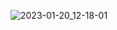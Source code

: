![2023-01-20_12-18-01](https://user-images.githubusercontent.com/50214016/213659685-b4381b08-2387-455e-8b4a-184a8be4327d.png)

